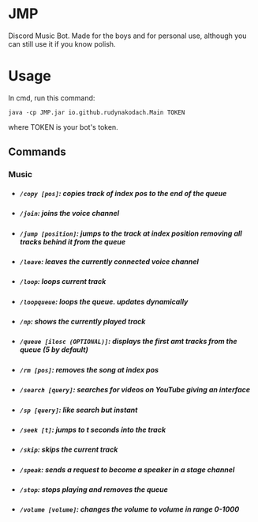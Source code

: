 # JMP
Discord Music Bot.
Made for the boys and for personal use, although you can still use it if you know polish.

# Usage
In cmd, run this command:
```
java -cp JMP.jar io.github.rudynakodach.Main TOKEN
```
where TOKEN is your bot's token.

## Commands
### Music
- ##### `/copy [pos]`: copies track of index *pos* to the end of the queue
- ##### `/join`: joins the voice channel
- ##### `/jump [position]`: jumps to the track at index *position* removing all tracks behind it from the queue
- ##### `/leave`: leaves the currently connected voice channel
- ##### `/loop`: loops current track
- ##### `/loopqueue`: loops the queue. updates dynamically
- ##### `/np`: shows the currently played track
- ##### `/queue [ilosc (OPTIONAL)]`: displays the first *amt* tracks from the queue (5 by default)
- ##### `/rm [pos]`: removes the song at index *pos*
- ##### `/search [query]`: searches for videos on YouTube giving an interface
- ##### `/sp [query]`: like search but instant
- ##### `/seek [t]`: jumps to *t* seconds into the track
- ##### `/skip`: skips the current track
- ##### `/speak`: sends a request to become a speaker in a stage channel
- ##### `/stop`: stops playing and removes the queue
- ##### `/volume [volume]`: changes the volume to *volume* in range 0-1000







